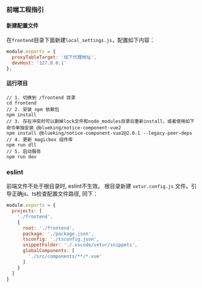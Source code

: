 ### 前端工程指引

#### 新建配置文件

在`frontend`目录下面新建`local_settings.js`，配置如下内容：

```javascript
module.exports = {
  proxyTableTarget: '线下代理地址',
  devHost: '127.0.0.1'
};
```

#### 运行项目

```shell
// 1. 切换到 /frontend 目录
cd frontend
// 2. 安装 npm 依赖包
npm install
// 3. 存在冲突时可以删掉lock文件和node_modules目录后重新install，或者使用如下命令单独安装 @blueking/notice-component-vue2
npm install @blueking/notice-component-vue2@2.0.1 --legacy-peer-deps
// 4. 更新 magicbox 组件库
npm run dll
// 5. 启动服务
npm run dev 
```

### eslint 
前端文件不处于根目录时, eslint不生效。 根目录新建 `vetur.config.js` 文件。引导正确js、ts检查配置文件路径, 同下：
```javascript
module.exports = {
  projects: [
    './frontend',
    {
      root: './frontend',
      package: './package.json',
      tsconfig: './tsconfig.json',
      snippetFolder: './.vscode/vetur/snippets',
      globalComponents: [
        './src/components/**/*.vue'
      ]
    }
  ]
}
```